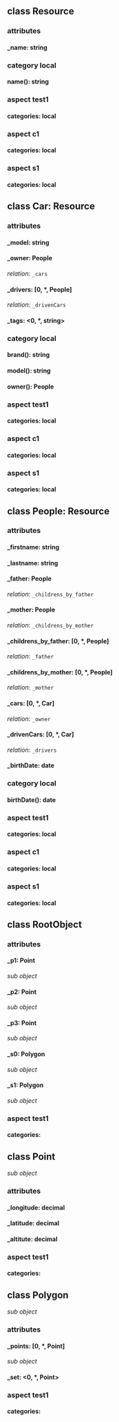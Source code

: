 ## class Resource
### attributes
#### _name: string
### category local
#### name(): string
### aspect test1
#### categories: local
### aspect c1
#### categories: local
### aspect s1
#### categories: local

## class Car: Resource
### attributes
#### _model: string
#### _owner: People
_relation_: `_cars`
#### _drivers: [0, *, People]
_relation_: `_drivenCars`
#### _tags: <0, *, string>
### category local
#### brand(): string
#### model(): string
#### owner(): People
### aspect test1
#### categories: local
### aspect c1
#### categories: local
### aspect s1
#### categories: local

## class People: Resource
### attributes
#### _firstname: string
#### _lastname: string
#### _father: People
_relation_: `_childrens_by_father`
#### _mother: People
_relation_: `_childrens_by_mother`
#### _childrens_by_father: [0, *, People]
_relation_: `_father`
#### _childrens_by_mother: [0, *, People]
_relation_: `_mother`
#### _cars: [0, *, Car]
_relation_: `_owner`
#### _drivenCars: [0, *, Car]
_relation_: `_drivers`
#### _birthDate: date
### category local
#### birthDate(): date
### aspect test1
#### categories: local
### aspect c1
#### categories: local
### aspect s1
#### categories: local

## class RootObject
### attributes
#### _p1: Point
_sub object_
#### _p2: Point
_sub object_
#### _p3: Point
_sub object_
#### _s0: Polygon
_sub object_
#### _s1: Polygon
_sub object_
### aspect test1
#### categories: 

## class Point
_sub object_
### attributes
#### _longitude: decimal
#### _latitude: decimal
#### _altitute: decimal
### aspect test1
#### categories: 

## class Polygon
_sub object_
### attributes
#### _points: [0, *, Point]
_sub object_
#### _set: <0, *, Point>
### aspect test1
#### categories: 
